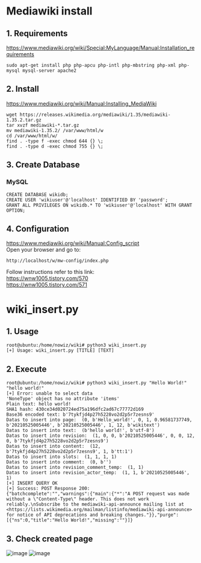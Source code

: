 # Mediawiki install
## 1. Requirements
https://www.mediawiki.org/wiki/Special:MyLanguage/Manual:Installation_requirements
```
sudo apt-get install php php-apcu php-intl php-mbstring php-xml php-mysql mysql-server apache2
```

## 2. Install
https://www.mediawiki.org/wiki/Manual:Installing_MediaWiki
```
wget https://releases.wikimedia.org/mediawiki/1.35/mediawiki-1.35.2.tar.gz
tar xvzf mediawiki-*.tar.gz
mv mediawiki-1.35.2/ /var/www/html/w
cd /var/www/html/w/
find . -type f -exec chmod 644 {} \;
find . -type d -exec chmod 755 {} \;
```

## 3. Create Database
### MySQL
```
CREATE DATABASE wikidb;
CREATE USER 'wikiuser'@'localhost' IDENTIFIED BY 'password';
GRANT ALL PRIVILEGES ON wikidb.* TO 'wikiuser'@'localhost' WITH GRANT OPTION;
```

## 4. Configuration
https://www.mediawiki.org/wiki/Manual:Config_script \
Open your browser and go to:
```
http://localhost/w/mw-config/index.php
```

Follow instructions refer to this link: \
https://wnw1005.tistory.com/570 \
https://wnw1005.tistory.com/571

</hr>

# wiki_insert.py
## 1. Usage
```
root@ubuntu:/home/nowiz/wiki# python3 wiki_insert.py 
[+] Usage: wiki_insert.py [TITLE] [TEXT]
```

## 2. Execute
```
root@ubuntu:/home/nowiz/wiki# python3 wiki_insert.py "Hello World!" "hello world!"
[+] Error: unable to select data
'NoneType' object has no attribute 'items'
Plain text: hello world!
SHA1 hash: 430ce34d020724ed75a196dfc2ad67c77772d169
Base36 encoded text: b'7tykfjd4p27h5228vo2d2p5r7zesns9'
Datas to insert into page:  (0, b'Hello_world!', 0, 1, 0.96581737749, b'20210525005446', b'20210525005446', 1, 12, b'wikitext')
Datas to insert into text:  (b'hello world!', b'utf-8')
Datas to insert into revision:  (1, 0, 0, b'20210525005446', 0, 0, 12, 0, b'7tykfjd4p27h5228vo2d2p5r7zesns9')
Datas to insert into content:  (12, b'7tykfjd4p27h5228vo2d2p5r7zesns9', 1, b'tt:1')
Datas to insert into slots:  (1, 1, 1, 1)
Datas to insert into comment:  (0, b'')
Datas to insert into revision_comment_temp:  (1, 1)
Datas to insert into revision_actor_temp:  (1, 1, b'20210525005446', 1)
[+] INSERT QUERY OK
[+] Success: POST Response 200: 
{"batchcomplete":"","warnings":{"main":{"*":"A POST request was made without a \"Content-Type\" header. This does not work reliably.\nSubscribe to the mediawiki-api-announce mailing list at <https://lists.wikimedia.org/mailman/listinfo/mediawiki-api-announce> for notice of API deprecations and breaking changes."}},"purge":[{"ns":0,"title":"Hello World!","missing":""}]}
```

## 3. Check created page
![image](https://user-images.githubusercontent.com/66773292/119460151-5c2bd100-bd79-11eb-9832-8afc367be6c2.png)
![image](https://user-images.githubusercontent.com/66773292/119460790-00157c80-bd7a-11eb-8d02-f2fa7344242d.png)

